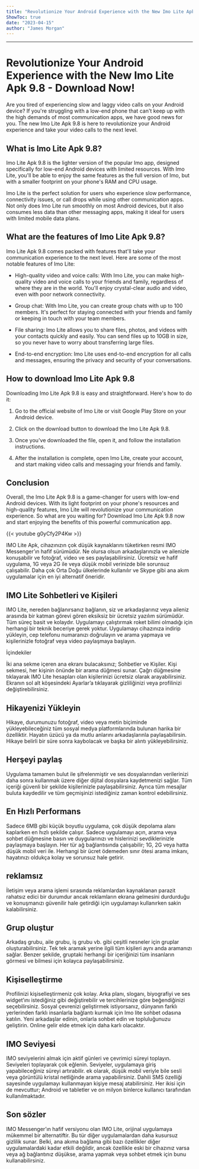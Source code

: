 ```yaml
---
title: "Revolutionize Your Android Experience with the New Imo Lite Apk 9.8 - Download Now!"
ShowToc: true 
date: "2023-04-15"
author: "James Morgan"
---
```

*****
# Revolutionize Your Android Experience with the New Imo Lite Apk 9.8 - Download Now!

Are you tired of experiencing slow and laggy video calls on your Android device? If you're struggling with a low-end phone that can't keep up with the high demands of most communication apps, we have good news for you. The new Imo Lite Apk 9.8 is here to revolutionize your Android experience and take your video calls to the next level.

## What is Imo Lite Apk 9.8?

Imo Lite Apk 9.8 is the lighter version of the popular Imo app, designed specifically for low-end Android devices with limited resources. With Imo Lite, you'll be able to enjoy the same features as the full version of Imo, but with a smaller footprint on your phone's RAM and CPU usage.

Imo Lite is the perfect solution for users who experience slow performance, connectivity issues, or call drops while using other communication apps. Not only does Imo Lite run smoothly on most Android devices, but it also consumes less data than other messaging apps, making it ideal for users with limited mobile data plans.

## What are the features of Imo Lite Apk 9.8?

Imo Lite Apk 9.8 comes packed with features that'll take your communication experience to the next level. Here are some of the most notable features of Imo Lite:

- High-quality video and voice calls: With Imo Lite, you can make high-quality video and voice calls to your friends and family, regardless of where they are in the world. You'll enjoy crystal-clear audio and video, even with poor network connectivity.

- Group chat: With Imo Lite, you can create group chats with up to 100 members. It's perfect for staying connected with your friends and family or keeping in touch with your team members.

- File sharing: Imo Lite allows you to share files, photos, and videos with your contacts quickly and easily. You can send files up to 10GB in size, so you never have to worry about transferring large files.

- End-to-end encryption: Imo Lite uses end-to-end encryption for all calls and messages, ensuring the privacy and security of your conversations.

## How to download Imo Lite Apk 9.8

Downloading Imo Lite Apk 9.8 is easy and straightforward. Here's how to do it:

1. Go to the official website of Imo Lite or visit Google Play Store on your Android device.

2. Click on the download button to download the Imo Lite Apk 9.8.

3. Once you've downloaded the file, open it, and follow the installation instructions.

4. After the installation is complete, open Imo Lite, create your account, and start making video calls and messaging your friends and family.

## Conclusion

Overall, the Imo Lite Apk 9.8 is a game-changer for users with low-end Android devices. With its light footprint on your phone's resources and high-quality features, Imo Lite will revolutionize your communication experience. So what are you waiting for? Download Imo Lite Apk 9.8 now and start enjoying the benefits of this powerful communication app.

{{< youtube g0yCfy2P4Kw >}} 



IMO Lite Apk, cihazınızın çok düşük kaynaklarını tüketirken resmi IMO Messenger’ın hafif sürümüdür. Ne olursa olsun arkadaşlarınızla ve ailenizle konuşabilir ve fotoğraf, video ve ses paylaşabilirsiniz. Ücretsiz ve hafif uygulama, 1G veya 2G ile veya düşük mobil verinizde bile sorunsuz çalışabilir. Daha çok Orta Doğu ülkelerinde kullanılır ve Skype gibi ana akım uygulamalar için en iyi alternatif öneridir.
 
## IMO Lite Sohbetleri ve Kişileri
 
IMO Lite, nereden bağlanırsanız bağlanın, siz ve arkadaşlarınız veya aileniz arasında bir katman görevi gören eksiksiz bir ücretsiz yazılım sürümüdür. Tüm süreç basit ve kolaydır. Uygulamayı çalıştırmak roket bilimi olmadığı için herhangi bir teknik beceriye gerek yoktur. Uygulamayı cihazınıza indirip yükleyin, cep telefonu numaranızı doğrulayın ve arama yapmaya ve kişilerinizle fotoğraf veya video paylaşmaya başlayın.
 
İçindekiler
 
İki ana sekme içeren ana ekranı bulacaksınız; Sohbetler ve Kişiler. Kişi sekmesi, her kişinin önünde bir arama düğmesi sunar. Çağrı düğmesine tıklayarak IMO Lite hesapları olan kişilerinizi ücretsiz olarak arayabilirsiniz. Ekranın sol alt köşesindeki Ayarlar’a tıklayarak gizliliğinizi veya profilinizi değiştirebilirsiniz.
 
## Hikayenizi Yükleyin
 
Hikaye, durumunuzu fotoğraf, video veya metin biçiminde yükleyebileceğiniz tüm sosyal medya platformlarında bulunan harika bir özelliktir. Hayatın üzücü ya da mutlu anlarını arkadaşlarınla paylaşabilirsin. Hikaye belirli bir süre sonra kaybolacak ve başka bir alıntı yükleyebilirsiniz.
 
## Herşeyi paylaş
 
Uygulama tamamen bulut ile şifrelenmiştir ve ses dosyalarından verilerinizi daha sonra kullanmak üzere diğer dijital dosyalara kaydetmenizi sağlar. Tüm içeriği güvenli bir şekilde kişilerinizle paylaşabilirsiniz. Ayrıca tüm mesajlar buluta kaydedilir ve tüm geçmişinizi istediğiniz zaman kontrol edebilirsiniz.
 
## En Hızlı Performans
 
Sadece 6MB gibi küçük boyutlu uygulama, çok düşük depolama alanı kaplarken en hızlı şekilde çalışır. Sadece uygulamayı açın, arama veya sohbet düğmesine basın ve duygularınızı ve hislerinizi sevdiklerinizle paylaşmaya başlayın. Her tür ağ bağlantısında çalışabilir; 1G, 2G veya hatta düşük mobil veri ile. Herhangi bir ücret ödemeden sınır ötesi arama imkanı, hayatınızı oldukça kolay ve sorunsuz hale getirir.
 
## reklamsız
 
İletişim veya arama işlemi sırasında reklamlardan kaynaklanan parazit rahatsız edici bir durumdur ancak reklamların ekrana gelmesini durdurduğu ve konuşmanızı güvenilir hale getirdiği için uygulamayı kullanırken sakin kalabilirsiniz.
 
## Grup oluştur
 
Arkadaş grubu, aile grubu, iş grubu vb. gibi çeşitli nesneler için gruplar oluşturabilirsiniz. Tek tek aramak yerine ilgili tüm kişileri aynı anda aramanızı sağlar. Benzer şekilde, gruptaki herhangi bir içeriğinizi tüm insanların görmesi ve bilmesi için kolayca paylaşabilirsiniz.
 
## Kişiselleştirme
 
Profilinizi kişiselleştirmeniz çok kolay. Arka planı, sloganı, biyografiyi ve ses widget’ını istediğiniz gibi değiştirebilir ve tercihlerinize göre beğendiğinizi seçebilirsiniz. Sosyal çevrenizi geliştirmek istiyorsanız, dünyanın farklı yerlerinden farklı insanlarla bağlantı kurmak için Imo lite sohbet odasına katılın. Yeni arkadaşlar edinin, onlarla sohbet edin ve topluluğunuzu geliştirin. Online gelir elde etmek için daha karlı olacaktır.
 
## IMO Seviyesi
 
IMO seviyelerini almak için aktif günleri ve çevrimiçi süreyi toplayın. Seviyeleri toplayarak çok eğlenin. Seviyeler, uygulamaya giriş yapabileceğiniz süreyi artırabilir. ek olarak, düşük mobil veriyle bile sesli veya görüntülü kristal netliğinde arama yapabilirsiniz. Dahili SMS özelliği sayesinde uygulamayı kullanmayan kişiye mesaj atabilirsiniz. Her ikisi için de mevcuttur; Android ve tabletler ve on milyon binlerce kullanıcı tarafından kullanılmaktadır.
 
## Son sözler
 
IMO Messenger’ın hafif versiyonu olan IMO Lite, orijinal uygulamaya mükemmel bir alternatiftir. Bu tür diğer uygulamalardan daha kusursuz gizlilik sunar. Belki, ana akıma bağlama gibi bazı özellikler diğer uygulamalardaki kadar etkili değildir, ancak özellikle eski bir cihazınız varsa veya ağ bağlantınız düşükse, arama yapmak veya sohbet etmek için bunu kullanabilirsiniz.



